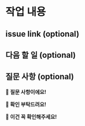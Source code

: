 # 작업 내용

## issue link (optional)

## 다음 할 일 (optional)

## 질문 사항 (optional)

**💬 질문 사항이에요!**

**🥹 확인 부탁드려요!**

**🔴 이건 꼭 확인해주세요!**
